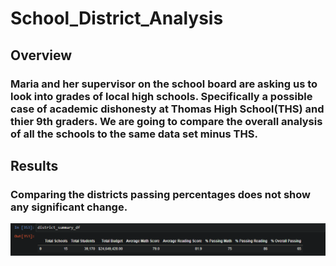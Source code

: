 # School_District_Analysis

## Overview
### Maria and her supervisor on the school board are asking us to look into grades of local high schools. Specifically a possible case of academic dishonesty at Thomas High School(THS) and thier 9th graders. We are going to compare the overall analysis of all the schools to the same data set minus THS.

## Results
### Comparing the districts passing percentages does not show any significant change.
![Original District Summary](https://github.com/marveld21/School_District_Analysis/blob/main/Resources/Original_District%20Summary.PNG?raw=true)
